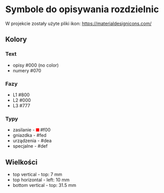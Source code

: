 # Symbole do opisywania rozdzielnic

W projekcie zostały użyte pliki ikon: https://materialdesignicons.com/


## Kolory

### Text
* opisy #000 (no color)
* numery #070

### Fazy
* L1 #800
* L2 #000
* L3 #777

### Typy
* zasilanie - <img src=".github/f00.svg" width="10" alt="#f00"/> #f00
* gniazdka - #fed
* urządzenia - #dea
* specjalne - #def

## Wielkości

* top vertical - top: 7 mm
* top horizontal - left: 10 mm
* bottom vertical - top: 31.5 mm

